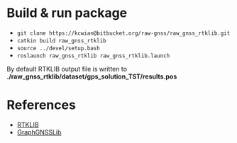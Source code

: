 # Build & run package
* `git clone https://kcwian@bitbucket.org/raw-gnss/raw_gnss_rtklib.git`
* `catkin build raw_gnss_rtklib`
* `source ../devel/setup.bash`
* `roslaunch raw_gnss_rtklib raw_gnss_rtklib.launch`

By default RTKLIB output file is written to **./raw_gnss_rtklib/dataset/gps_solution_TST/results.pos**

# References
* [RTKLIB](https://github.com/tomojitakasu/RTKLIB/tree/rtklib_2.4.3)
* [GraphGNSSLib](https://github.com/weisongwen/GraphGNSSLib)
